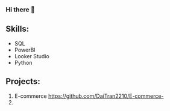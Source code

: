### Hi there 👋

<!--
**DaiTran2210/daitran2210** is a ✨ _special_ ✨ repository because its `README.md` (this file) appears on your GitHub profile.

Here are some ideas to get you started:

- 🔭 I’m currently working on ...
- 🌱 I’m currently learning ...
- 👯 I’m looking to collaborate on ...
- 🤔 I’m looking for help with ...
- 💬 Ask me about ...
- 📫 How to reach me: ...
- 😄 Pronouns: ...
- ⚡ Fun fact: ...
-->
 ## Skills:
 - SQL
 - PowerBI
 - Looker Studio
 - Python

## Projects:
1.  E-commerce https://github.com/DaiTran2210/E-commerce-
2.  
